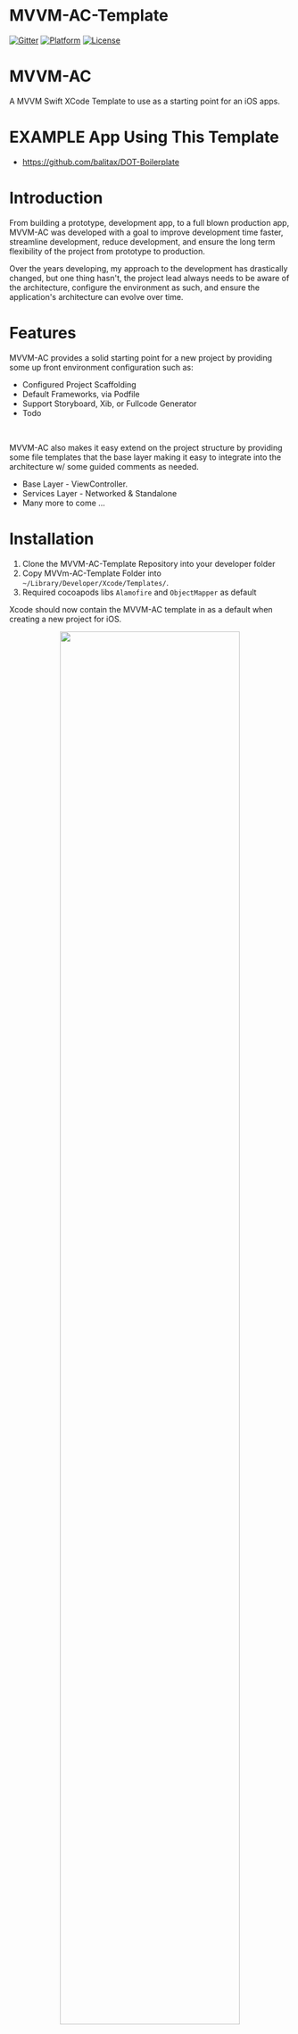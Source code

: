 # MVVM-AC-Template

[![Gitter](https://badges.gitter.im/MVVM-AC-Template/Lobby.svg)](https://gitter.im/MVVM-AC-Template/Lobby?utm_source=badge&utm_medium=badge&utm_campaign=pr-badge&utm_content=badge)
[![Platform](https://img.shields.io/badge/platform-ios-lightgrey.svg)](https://github.com/balitax/MVVM-AC-Template/)
[![License](https://img.shields.io/badge/license-MIT-343434.svg)](https://github.com/balitax/MVVM-AC-Template/)

# MVVM-AC

A MVVM Swift XCode Template to use as a starting point for an iOS apps.

# EXAMPLE App Using This Template

* https://github.com/balitax/DOT-Boilerplate


# Introduction

From building a prototype, development app, to a full blown production app, MVVM-AC was developed with a goal to improve development time faster, streamline development, reduce development, and ensure the long term flexibility of the project from prototype to production.

Over the years developing, my approach to the development has drastically changed, but one thing hasn't, the project lead always needs to be aware of the architecture, configure the environment as such, and ensure the application's architecture can evolve over time.

# Features

MVVM-AC provides a solid starting point for a new project by providing some up front environment configuration such as:

* Configured Project Scaffolding
* Default Frameworks, via Podfile
* Support Storyboard, Xib, or Fullcode Generator
* Todo

<br />

MVVM-AC also makes it easy extend on the project structure by providing some file templates that the base layer making it easy to integrate into the architecture w/ some guided comments as needed.

* Base Layer - ViewController.
* Services Layer -  Networked & Standalone
* Many more to come ...

# Installation

1. Clone the MVVM-AC-Template Repository into your developer folder
2. Copy MVVm-AC-Template Folder into `~/Library/Developer/Xcode/Templates/`.
3. Required cocoapods libs `Alamofire` and `ObjectMapper` as default


Xcode should now contain the MVVM-AC template in as a default when creating a new project for iOS.

<p align="center">
<img align="center"  src="https://user-images.githubusercontent.com/1490342/33815350-438ad068-de63-11e7-8234-79a58ddcb1c2.png?raw=true" width="80%" height="80%" />
</p>

# Create Project

It's as simple as selecting the MVVM-AC template, and following the usual process in creating a new project. Once created,
the project will ask to input Model name and View Type `(Storyboard, Xib File, or Fullcode)` to
generate a pre-configured scaffolding as follows.

<p align="center">
<img align="center" src="https://user-images.githubusercontent.com/1490342/33815386-8f0643ec-de63-11e7-83b3-a52fb3539db4.png?raw=true" width="80%" height="80%" />
</p>

After the project has been created, the first step is to download, and install, the latest frameworks by navigating to the 
project's root directory, and running the following command:

```
// iOS
pod init or
pod install  `when you ready init pod library`
```

The last step to perform is to build (⌘B) the project in Xcode, with an expected failure on the first try,
and a successful one on the next.
